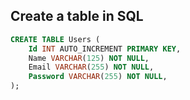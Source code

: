 ## Create a table in SQL
```sql
CREATE TABLE Users (
    Id INT AUTO_INCREMENT PRIMARY KEY,
    Name VARCHAR(125) NOT NULL,
    Email VARCHAR(255) NOT NULL,
    Password VARCHAR(255) NOT NULL,
);
```
